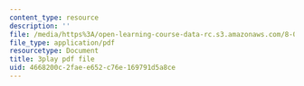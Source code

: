 ```yaml
---
content_type: resource
description: ''
file: /media/https%3A/open-learning-course-data-rc.s3.amazonaws.com/8-04-quantum-physics-i-spring-2016/4668200c2faee652c76e169791d5a8ce_M2i8R6kMXKA.pdf
file_type: application/pdf
resourcetype: Document
title: 3play pdf file
uid: 4668200c-2fae-e652-c76e-169791d5a8ce
---
```


